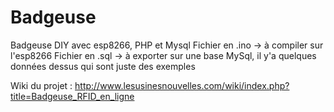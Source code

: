 # Badgeuse
Badgeuse DIY avec esp8266, PHP et Mysql
Fichier en .ino -> à compiler sur l'esp8266
Fichier en .sql -> à exporter sur une base MySql, il y'a quelques données dessus qui sont juste des exemples 

Wiki du projet :
http://www.lesusinesnouvelles.com/wiki/index.php?title=Badgeuse_RFID_en_ligne
